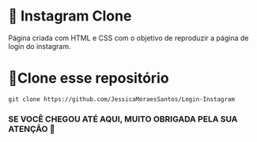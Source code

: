 # 📸 Instagram Clone 
Página criada com HTML e CSS com o objetivo de reproduzir a página de login do instagram. 
# 🔗Clone esse repositório
`git clone https://github.com/JessicaMoraesSantos/Login-Instagram`
### SE VOCÊ CHEGOU ATÉ AQUI, MUITO OBRIGADA PELA SUA ATENÇÃO 🤝